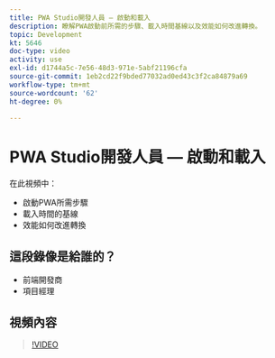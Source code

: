 ```yaml
---
title: PWA Studio開發人員 — 啟動和載入
description: 瞭解PWA啟動前所需的步驟​、載入時間基線​以及效能如何改進轉換。
topic: Development
kt: 5646
doc-type: video
activity: use
exl-id: d1744a5c-7e56-48d3-971e-5abf21196cfa
source-git-commit: 1eb2cd22f9bded77032ad0ed43c3f2ca84879a69
workflow-type: tm+mt
source-wordcount: '62'
ht-degree: 0%

---
```


# PWA Studio開發人員 — 啟動和載入

在此視頻中：

- 啟動PWA所需步驟
- 載入時間的基&#x200B;線
- 效能如何改進轉換

## 這段錄像是給誰的？

- 前端開發商
- 項目經理

## 視頻內容

>[!VIDEO](https://video.tv.adobe.com/v/35717?quality=12&learn=on)
